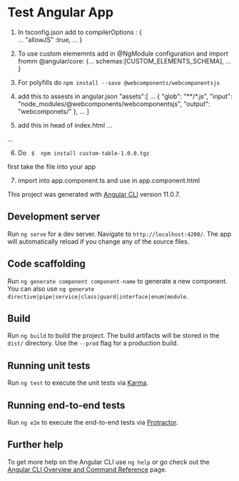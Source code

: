 # Test Angular App

1. In tsconfig.json add to compilerOptions :  {      
...
"allowJS" :true,
...
}

2. To use custom elememnts add in @NgModule configuration and import fromm @angular/core: 
{...
    schemas:[CUSTOM_ELEMENTS_SCHEMA],
...
}
3. For polyfills do `npm install --save @webcomponents/webcomponentsjs`

4. add this to assests in angular.json 
"assets":[
    ...
    {
               "glob": "**/*.js",
               "input": "node_modules/@webcomponents/webcomponentsjs",
               "output": "webcomponets/"
             },
    ...
]

5. add this in head of index.html
...
 <script src="webcomponents/webcomponents-loader.js"></script>
  <script>
   if (!window.customElements){document.write('>__<');}
  </script>
  <script src="webcomponents/custom-elements-es5-adapter.js"></script>
...

6. Do  ` $  npm install custom-table-1.0.0.tgz`

first take the file into your app 


7. import into app.component.ts and use in app.component.html


This project was generated with [Angular CLI](https://github.com/angular/angular-cli) version 11.0.7.

## Development server

Run `ng serve` for a dev server. Navigate to `http://localhost:4200/`. The app will automatically reload if you change any of the source files.

## Code scaffolding

Run `ng generate component component-name` to generate a new component. You can also use `ng generate directive|pipe|service|class|guard|interface|enum|module`.

## Build

Run `ng build` to build the project. The build artifacts will be stored in the `dist/` directory. Use the `--prod` flag for a production build.

## Running unit tests

Run `ng test` to execute the unit tests via [Karma](https://karma-runner.github.io).

## Running end-to-end tests

Run `ng e2e` to execute the end-to-end tests via [Protractor](http://www.protractortest.org/).

## Further help

To get more help on the Angular CLI use `ng help` or go check out the [Angular CLI Overview and Command Reference](https://angular.io/cli) page.
